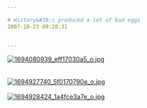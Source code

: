 ```yaml
---

# History&#39;s produced a lot of bad eggs
2007-10-23 09:28:31


---
```



<a target=_blank href="http://fm171.img.xiaonei.com/blog/20071023/09/27/A285850465262FLO.jpg" target="_blank"><img src="http://fm171.img.xiaonei.com/blog/20071023/09/27/A285850465262FLO.jpg" alt="1694080939_eff17030a5_o.jpg"></a><br />
<br />
<br />
<a target=_blank href="http://fm231.img.xiaonei.com/blog/20071023/09/28/A288021225221FLO.jpg" target="_blank"><img src="http://fm231.img.xiaonei.com/blog/20071023/09/28/A288021225221FLO.jpg" alt="1694927740_5f0170790e_o.jpg"></a><br />
<br />
<a target=_blank href="http://fm211.img.xiaonei.com/blog/20071023/09/28/A289475079509FLO.jpg" target="_blank"><img src="http://fm211.img.xiaonei.com/blog/20071023/09/28/A289475079509FLO.jpg" alt="1694928424_1a4fce3a7e_o.jpg"></a>